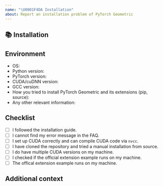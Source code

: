 ```yaml
---
name: "\U0001F4DA Installation"
about: Report an installation problem of PyTorch Geometric
---
```


## 📚 Installation

<!-- A clear and concise description of the installation error. If you have installation log file, please provide it here as well. -->

## Environment

* OS:
* Python version:
* PyTorch version:
* CUDA/cuDNN version:
* GCC version:
* How you tried to install PyTorch Geometric and its extensions (pip, source):
* Any other relevant information:

## Checklist

- [ ] I followed the installation guide.
- [ ] I cannot find my error message in the FAQ.
- [ ] I set up CUDA correctly and can compile CUDA code via `nvcc`.
- [ ] I have cloned the repository and tried a manual installation from source.
- [ ] I do have multiple CUDA versions on my machine.
- [ ] I checked if the official extension example runs on my machine.
- [ ] The offical extension example runs on my machine.

## Additional context

<!-- Add any other context about the problem here. -->
